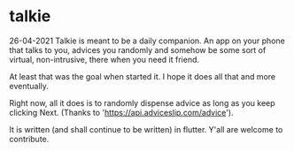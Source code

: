# talkie
26-04-2021
Talkie is meant to be a daily companion. An app on your phone that talks to you, advices you randomly and somehow be some sort of virtual, non-intrusive, there when you need it friend.

At least that was the goal when started it. I hope it does all that and more eventually.

Right now, all it does is to randomly dispense advice as long as you keep clicking Next.
(Thanks to  'https://api.adviceslip.com/advice').

It is written (and shall continue to be written) in flutter.
Y'all are welcome to contribute.

